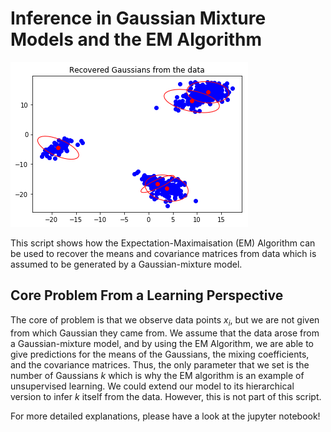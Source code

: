 # Inference in Gaussian Mixture Models and the EM Algorithm

![Image](imgs/mixture.png)

This script shows how the Expectation-Maximaisation (EM) Algorithm can be used to recover the means and covariance matrices from data which is assumed to be generated by a Gaussian-mixture model.

## Core Problem From a Learning Perspective

The core of problem is that we observe data points $x_i$, but we are not given from which Gaussian they came from. We assume that the data arose from a Gaussian-mixture model, and by using the EM Algorithm, we are able to give predictions for the means of the Gaussians, the mixing coefficients, and the covariance matrices. Thus, the only parameter that we set is the number of Gaussians $k$ which is why the EM algorithm is an example of unsupervised learning. We could extend our model to its hierarchical version to infer $k$ itself from the data. However, this is not part of this script.

For more detailed explanations, please have a look at the jupyter notebook!
